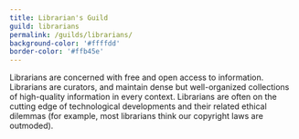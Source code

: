 ```yaml
---
title: Librarian's Guild
guild: librarians
permalink: /guilds/librarians/
background-color: '#ffffdd'
border-color: '#ffb45e'
---
```

Librarians are concerned with free and open access to information. Librarians are curators, and maintain dense but well-organized collections of high-quality information in every context. Librarians are often on the cutting edge of technological developments and their related ethical dilemmas (for example, most librarians think our copyright laws are outmoded).
